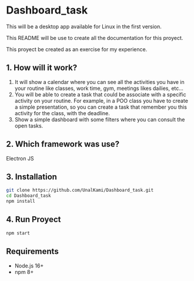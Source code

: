 # Dashboard_task
This will be a desktop app available for Linux in the first version.

This README will be use to create all the documentation for this proyect.

This proyect be created as an exercise for my experience.

## 1. How will it work?
1. It will show a calendar where you can see all the activities you have in your routine like classes, work time, gym, meetings likes dailies, etc...
2. You will be able to create a task that could be associate with a specific activity on your routine. For example, in a POO class you have to create a simple presentation, so you can create a task that remember you this activity for the class, with the deadline.
3. Show a simple dashboard with some filters where you can consult the open tasks.

## 2. Which framework was use?
Electron  JS

## 3. Installation

```bash
git clone https://github.com/UnalKami/Dashboard_task.git
cd Dashboard_task
npm install
```

## 4. Run Proyect

```bash
npm start
```

## Requirements
- Node.js 16+
- npm 8+